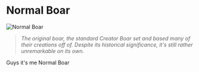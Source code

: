 # Normal Boar

![Normal Boar](/img/boars/NormalBoar.png)

> *The original boar, the standard Creator Boar set and based many of their creations off of. Despite its historical significance, it's still rather unremarkable on its own.*

Guys it's me Normal Boar
